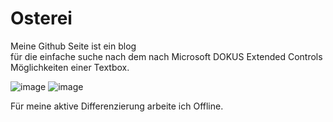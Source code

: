 # Osterei
Meine Github Seite ist ein blog<br /> für die einfache suche nach dem nach Microsoft DOKUS Extended Controls Möglichkeiten einer Textbox.

![image](https://user-images.githubusercontent.com/75255909/148691443-159131e3-d3f9-4dcc-92b6-2d9ada0b7c1b.png)
![image](https://user-images.githubusercontent.com/75255909/148692563-f2854695-9260-41b9-be3b-f7ca179312a7.png)


Für meine aktive Differenzierung arbeite ich Offline.
